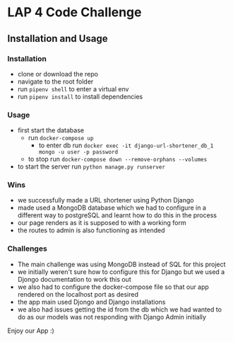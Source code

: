 # LAP 4 Code Challenge

## Installation and Usage

### Installation
- clone or download the repo
- navigate to the root folder
- run `pipenv shell` to enter a virtual env
- run `pipenv install` to install dependencies

### Usage
- first start the database
    - run `docker-compose up`
        - to enter db run `docker exec -it django-url-shortener_db_1 mongo -u user -p password`
    - to stop run `docker-compose down --remove-orphans --volumes`
- to start the server run `python manage.py runserver`

### Wins 
- we successfully made a URL shortener using Python Django 
- made used a MongoDB database which we had to configure in a different way to postgreSQL and learnt how to do this in the process
- our page renders as it is supposed to with a working form 
- the routes to admin is also functioning as intended

### Challenges 
- The main challenge was using MongoDB instead of SQL for this project
- we initially weren't sure how to configure this for Django but we used a Djongo documentation to work this out
- we also had to configure the docker-compose file so that our app rendered on the localhost port as desired 
- the app main used Djongo and Django installations 
- we also had issues getting the id from the db which we had wanted to do as our models was not responding with Django Admin initially

Enjoy our App :) 
